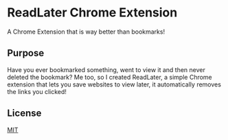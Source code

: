 # ReadLater Chrome Extension
A Chrome Extension that is way better than bookmarks! 


## Purpose

Have you ever bookmarked something, went to view it and then never deleted the bookmark? Me too, so I created ReadLater, a simple Chrome extension that lets you save websites to view later, it automatically removes the links you clicked!


## License
[MIT](https://choosealicense.com/licenses/mit/)
